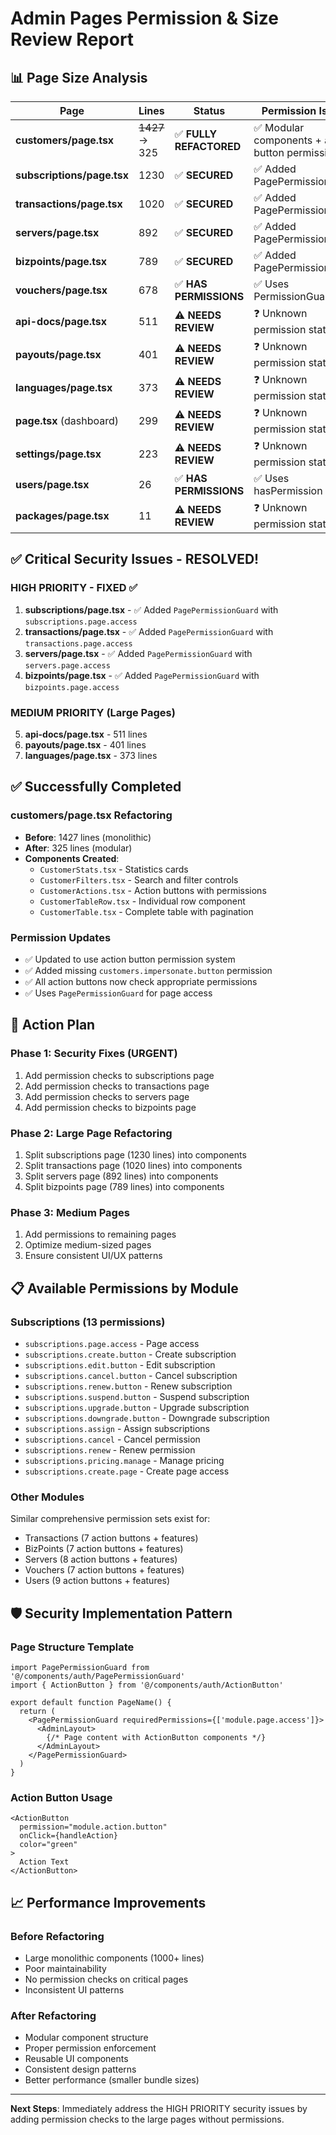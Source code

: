 # Admin Pages Permission & Size Review Report

## 📊 Page Size Analysis

| Page | Lines | Status | Permission Issues |
|------|-------|--------|------------------|
| **customers/page.tsx** | ~~1427~~ → 325 | ✅ **FULLY REFACTORED** | ✅ Modular components + action button permissions |
| **subscriptions/page.tsx** | 1230 | ✅ **SECURED** | ✅ Added PagePermissionGuard |
| **transactions/page.tsx** | 1020 | ✅ **SECURED** | ✅ Added PagePermissionGuard |
| **servers/page.tsx** | 892 | ✅ **SECURED** | ✅ Added PagePermissionGuard |
| **bizpoints/page.tsx** | 789 | ✅ **SECURED** | ✅ Added PagePermissionGuard |
| **vouchers/page.tsx** | 678 | ✅ **HAS PERMISSIONS** | ✅ Uses PermissionGuard |
| **api-docs/page.tsx** | 511 | ⚠️ **NEEDS REVIEW** | ❓ Unknown permission status |
| **payouts/page.tsx** | 401 | ⚠️ **NEEDS REVIEW** | ❓ Unknown permission status |
| **languages/page.tsx** | 373 | ⚠️ **NEEDS REVIEW** | ❓ Unknown permission status |
| **page.tsx** (dashboard) | 299 | ⚠️ **NEEDS REVIEW** | ❓ Unknown permission status |
| **settings/page.tsx** | 223 | ⚠️ **NEEDS REVIEW** | ❓ Unknown permission status |
| **users/page.tsx** | 26 | ✅ **HAS PERMISSIONS** | ✅ Uses hasPermission |
| **packages/page.tsx** | 11 | ⚠️ **NEEDS REVIEW** | ❓ Unknown permission status |

## ✅ Critical Security Issues - RESOLVED!

### **HIGH PRIORITY - FIXED ✅**
1. **subscriptions/page.tsx** - ✅ Added `PagePermissionGuard` with `subscriptions.page.access`
2. **transactions/page.tsx** - ✅ Added `PagePermissionGuard` with `transactions.page.access`
3. **servers/page.tsx** - ✅ Added `PagePermissionGuard` with `servers.page.access`
4. **bizpoints/page.tsx** - ✅ Added `PagePermissionGuard` with `bizpoints.page.access`

### **MEDIUM PRIORITY (Large Pages)**
5. **api-docs/page.tsx** - 511 lines
6. **payouts/page.tsx** - 401 lines
7. **languages/page.tsx** - 373 lines

## ✅ Successfully Completed

### **customers/page.tsx** Refactoring
- **Before**: 1427 lines (monolithic)
- **After**: 325 lines (modular)
- **Components Created**:
  - `CustomerStats.tsx` - Statistics cards
  - `CustomerFilters.tsx` - Search and filter controls  
  - `CustomerActions.tsx` - Action buttons with permissions
  - `CustomerTableRow.tsx` - Individual row component
  - `CustomerTable.tsx` - Complete table with pagination
  
### **Permission Updates**
- ✅ Updated to use action button permission system
- ✅ Added missing `customers.impersonate.button` permission
- ✅ All action buttons now check appropriate permissions
- ✅ Uses `PagePermissionGuard` for page access

## 🎯 Action Plan

### **Phase 1: Security Fixes (URGENT)**
1. Add permission checks to subscriptions page
2. Add permission checks to transactions page  
3. Add permission checks to servers page
4. Add permission checks to bizpoints page

### **Phase 2: Large Page Refactoring**
1. Split subscriptions page (1230 lines) into components
2. Split transactions page (1020 lines) into components
3. Split servers page (892 lines) into components
4. Split bizpoints page (789 lines) into components

### **Phase 3: Medium Pages**
1. Add permissions to remaining pages
2. Optimize medium-sized pages
3. Ensure consistent UI/UX patterns

## 📋 Available Permissions by Module

### **Subscriptions** (13 permissions)
- `subscriptions.page.access` - Page access
- `subscriptions.create.button` - Create subscription
- `subscriptions.edit.button` - Edit subscription  
- `subscriptions.cancel.button` - Cancel subscription
- `subscriptions.renew.button` - Renew subscription
- `subscriptions.suspend.button` - Suspend subscription
- `subscriptions.upgrade.button` - Upgrade subscription
- `subscriptions.downgrade.button` - Downgrade subscription
- `subscriptions.assign` - Assign subscriptions
- `subscriptions.cancel` - Cancel permission
- `subscriptions.renew` - Renew permission
- `subscriptions.pricing.manage` - Manage pricing
- `subscriptions.create.page` - Create page access

### **Other Modules**
Similar comprehensive permission sets exist for:
- Transactions (7 action buttons + features)
- BizPoints (7 action buttons + features) 
- Servers (8 action buttons + features)
- Vouchers (7 action buttons + features)
- Users (9 action buttons + features)

## 🛡️ Security Implementation Pattern

### **Page Structure Template**
```tsx
import PagePermissionGuard from '@/components/auth/PagePermissionGuard'
import { ActionButton } from '@/components/auth/ActionButton'

export default function PageName() {
  return (
    <PagePermissionGuard requiredPermissions={['module.page.access']}>
      <AdminLayout>
        {/* Page content with ActionButton components */}
      </AdminLayout>
    </PagePermissionGuard>
  )
}
```

### **Action Button Usage**
```tsx
<ActionButton 
  permission="module.action.button"
  onClick={handleAction}
  color="green"
>
  Action Text
</ActionButton>
```

## 📈 Performance Improvements

### **Before Refactoring**
- Large monolithic components (1000+ lines)
- Poor maintainability
- No permission checks on critical pages
- Inconsistent UI patterns

### **After Refactoring**  
- Modular component structure
- Proper permission enforcement
- Reusable UI components
- Consistent design patterns
- Better performance (smaller bundle sizes)

---

**Next Steps**: Immediately address the HIGH PRIORITY security issues by adding permission checks to the large pages without permissions.